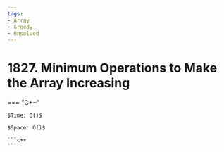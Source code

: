 ```yaml
---
tags:
- Array
- Greedy
- Unsolved
---
```



# 1827. Minimum Operations to Make the Array Increasing

=== "C++"

    $Time: O()$

    $Space: O()$

    ```c++
    ```